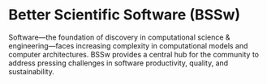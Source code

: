 # Better Scientific Software (BSSw)

Software—the foundation of discovery in computational science & engineering—faces increasing complexity in computational models and computer architectures. BSSw provides a central hub for the community to address pressing challenges in software productivity, quality, and sustainability.

<!---
Slide1 L: blog_posts/give-thanks
Slide1 R: images/raw/master/Blog_1119_seasonal.png
Slide2 L: items/tips-for-producing-online-panel-discussions
Slide2 R: images/raw/master/Resource_1120_RemotePanel.png
Slide3 L: blog_posts/recent-successes-with-psip-on-hdf5
Slide3 R: images/raw/master/Blog_1120_PSIP_HDF5_BlackHole.png
Slide4 L: events/panel-year-in-review-what-have-we-learned-so-far
Slide4 R: items/a-collection-of-resources-for-sustaining-open-source-software
Slide5 L: items/software-and-workflow-development
Slide5 R: items/scientific-software-bloggers-worth-following

--->

<!---
LCM: Saving for use again later

Slide1 L: blog_posts/recent-successes-with-psip-on-hdf5
Slide1 R: images/raw/master/Blog_1120_PSIP_HDF5_BlackHole.png

Slide1 Left: blog_posts/scientific-software-projects-and-their-communities
Slide 1 Right: items/resources-for-maximizing-remote-working
Slide2 Left: blog_posts/cleaning-your-work-surfaces-one-way-to-help-flatten-the-curve
Slide2 Right: images/raw/master/Blog_0320_COVID19.png
Slide3 Left: blog_posts/spreading-ideas-about-better-scientific-software
Slide3 Right: images/raw/master/Blog_0225_Computational.jpg
Slide4 Left: blog_posts/productivity-and-sustainability-improvement-planning-psip
Slide4 Right: images/raw/master/Blog_0120_PSIP_logo.png
Slide5 Left: items/finalizing-your-julia-package
Slide5 Right: events/webinar-best-practices-for-using-proxy-applications-as-benchmarks
--->

<!---
[Site Overview](SiteOverview.md)

[Communities Overview](CommunitiesOverview.md)

[Intro to CSE](IntroToCse.md)

[Intro to HPC](IntroToHpc.md)

--->
